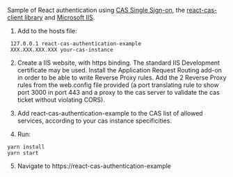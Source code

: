 Sample of React authentication using [CAS Single Sign-on](https://github.com/apereo/cas), the [react-cas-client library](https://www.npmjs.com/package/react-cas-client) and [Microsoft IIS](https://www.iis.net/).

1. Add to the hosts file:
```
 127.0.0.1 react-cas-authentication-example
 XXX.XXX.XXX.XXX your-cas-instance
```
2. Create a IIS website, with https binding. The standard IIS Development certificate may be used. Install the Application Request Routing add-on in order to be able to write Reverse Proxy rules. Add the 2 Reverse Proxy rules from the web.config file provided (a port translating rule to show port 3000 in port 443 and a proxy to the cas server to validate the cas ticket without violating CORS).

3. Add react-cas-authentication-example to the CAS list of allowed services, according to your cas instance specificities.

4. Run:

```
yarn install
yarn start
```

5. Navigate to https://react-cas-authentication-example
